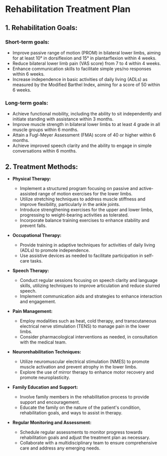 # Rehabilitation Treatment Plan

## 1. Rehabilitation Goals:
### Short-term goals:
- Improve passive range of motion (PROM) in bilateral lower limbs, aiming for at least 10° in dorsiflexion and 15° in plantarflexion within 4 weeks.
- Reduce bilateral lower limb pain (VAS score) from 7 to 4 within 4 weeks.
- Enhance communication skills to facilitate simple yes/no responses within 6 weeks.
- Increase independence in basic activities of daily living (ADLs) as measured by the Modified Barthel Index, aiming for a score of 50 within 6 weeks.

### Long-term goals:
- Achieve functional mobility, including the ability to sit independently and initiate standing with assistance within 3 months.
- Improve muscle strength in bilateral lower limbs to at least 4 grade in all muscle groups within 6 months.
- Attain a Fugl-Meyer Assessment (FMA) score of 40 or higher within 6 months.
- Achieve improved speech clarity and the ability to engage in simple conversations within 6 months.

## 2. Treatment Methods:
- **Physical Therapy:**
  - Implement a structured program focusing on passive and active-assisted range of motion exercises for the lower limbs.
  - Utilize stretching techniques to address muscle stiffness and improve flexibility, particularly in the ankle joints.
  - Introduce strengthening exercises for the upper and lower limbs, progressing to weight-bearing activities as tolerated.
  - Incorporate balance training exercises to enhance stability and prevent falls.

- **Occupational Therapy:**
  - Provide training in adaptive techniques for activities of daily living (ADLs) to promote independence.
  - Use assistive devices as needed to facilitate participation in self-care tasks.

- **Speech Therapy:**
  - Conduct regular sessions focusing on speech clarity and language skills, utilizing techniques to improve articulation and reduce slurred speech.
  - Implement communication aids and strategies to enhance interaction and engagement.

- **Pain Management:**
  - Employ modalities such as heat, cold therapy, and transcutaneous electrical nerve stimulation (TENS) to manage pain in the lower limbs.
  - Consider pharmacological interventions as needed, in consultation with the medical team.

- **Neurorehabilitation Techniques:**
  - Utilize neuromuscular electrical stimulation (NMES) to promote muscle activation and prevent atrophy in the lower limbs.
  - Explore the use of mirror therapy to enhance motor recovery and promote neuroplasticity.

- **Family Education and Support:**
  - Involve family members in the rehabilitation process to provide support and encouragement.
  - Educate the family on the nature of the patient's condition, rehabilitation goals, and ways to assist in therapy.

- **Regular Monitoring and Assessment:**
  - Schedule regular assessments to monitor progress towards rehabilitation goals and adjust the treatment plan as necessary.
  - Collaborate with a multidisciplinary team to ensure comprehensive care and address any emerging needs.
